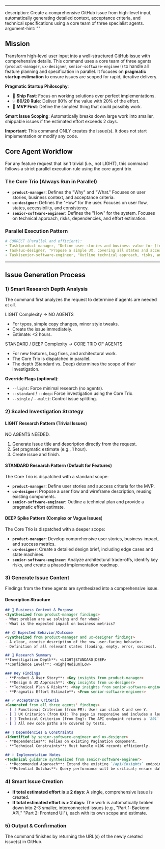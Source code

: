 -----
description: Create a comprehensive GitHub issue from high-level input, automatically generating detailed context, acceptance criteria, and technical specifications using a core team of three specialist agents.
argument-hint: "<high-level description of work needed>"
## Mission
Transform high-level user input into a well-structured GitHub issue with comprehensive details. This command uses a core team of three agents (`product-manager`, `ux-designer`, `senior-software-engineer`) to handle all feature planning and specification in parallel. It focuses on **pragmatic startup estimation** to ensure issues are scoped for rapid, iterative delivery.

**Pragmatic Startup Philosophy**:
  - 🚀 **Ship Fast**: Focus on working solutions over perfect implementations.
  - 💡 **80/20 Rule**: Deliver 80% of the value with 20% of the effort.
  - 🎯 **MVP First**: Define the simplest thing that could possibly work.

**Smart Issue Scoping**: Automatically breaks down large work into smaller, shippable issues if the estimated effort exceeds 2 days.

**Important**: This command ONLY creates the issue(s). It does not start implementation or modify any code.

## Core Agent Workflow
For any feature request that isn't trivial (i.e., not LIGHT), this command follows a strict parallel execution rule using the core agent trio.

### The Core Trio (Always Run in Parallel)
  - **`product-manager`**: Defines the "Why" and "What." Focuses on user stories, business context, and acceptance criteria.
  - **`ux-designer`**: Defines the "How" for the user. Focuses on user flow, states, accessibility, and consistency.
  - **`senior-software-engineer`**: Defines the "How" for the system. Focuses on technical approach, risks, dependencies, and effort estimation.

### Parallel Execution Pattern
```yaml
# CORRECT (Parallel and efficient):
- Task(product-manager, "Define user stories and business value for [feature]")
- Task(ux-designer, "Propose a simple UX, covering all states and accessibility")
- Task(senior-software-engineer, "Outline technical approach, risks, and estimate effort")
```
-----

## Issue Generation Process

### 1) Smart Research Depth Analysis
The command first analyzes the request to determine if agents are needed at all.

LIGHT Complexity → NO AGENTS
- For typos, simple copy changes, minor style tweaks.
- Create the issue immediately.
- Estimate: <2 hours.

STANDARD / DEEP Complexity → CORE TRIO OF AGENTS
- For new features, bug fixes, and architectural work.
- The Core Trio is dispatched in parallel.
- The depth (Standard vs. Deep) determines the scope of their investigation.

**Override Flags (optional)**:
  - `--light`: Force minimal research (no agents).
  - `--standard` / `--deep`: Force investigation using the Core Trio.
  - `--single` / `--multi`: Control issue splitting.

### 2) Scaled Investigation Strategy

#### LIGHT Research Pattern (Trivial Issues)
NO AGENTS NEEDED.
1. Generate issue title and description directly from the request.
2. Set pragmatic estimate (e.g., 1 hour).
3. Create issue and finish.

#### STANDARD Research Pattern (Default for Features)
The Core Trio is dispatched with a standard scope:
  - **`product-manager`**: Define user stories and success criteria for the MVP.
  - **`ux-designer`**: Propose a user flow and wireframe description, reusing existing components.
  - **`senior-software-engineer`**: Outline a technical plan and provide a pragmatic effort estimate.

#### DEEP Spike Pattern (Complex or Vague Issues)
The Core Trio is dispatched with a deeper scope:
  - **`product-manager`**: Develop comprehensive user stories, business impact, and success metrics.
  - **`ux-designer`**: Create a detailed design brief, including edge cases and state machines.
  - **`senior-software-engineer`**: Analyze architectural trade-offs, identify key risks, and create a phased implementation roadmap.

### 3) Generate Issue Content
Findings from the three agents are synthesized into a comprehensive issue.

#### Description Structure
```markdown
## 🎯 Business Context & Purpose
<Synthesized from product-manager findings>
- What problem are we solving and for whom?
- What is the expected impact on business metrics?

## 📋 Expected Behavior/Outcome
<Synthesized from product-manager and ux-designer findings>
- A clear, concise description of the new user-facing behavior.
- Definition of all relevant states (loading, empty, error, success).

## 🔬 Research Summary
**Investigation Depth**: <LIGHT|STANDARD|DEEP>
**Confidence Level**: <High|Medium|Low>

### Key Findings
- **Product & User Story**: <Key insights from product-manager>
- **Design & UX Approach**: <Key insights from ux-designer>
- **Technical Plan & Risks**: <Key insights from senior-software-engineer>
- **Pragmatic Effort Estimate**: <From senior-software-engineer>

## ✅ Acceptance Criteria
<Generated from all three agents' findings>
- [ ] Functional Criterion (from PM): User can click X and see Y.
- [ ] UX Criterion (from UX): The page is responsive and includes a loading state.
- [ ] Technical Criterion (from Eng): The API endpoint returns a `201` on success.
- [ ] All new code paths are covered by tests.

## 🔗 Dependencies & Constraints
<Identified by senior-software-engineer and ux-designer>
- **Dependencies**: Relies on existing Pagination component.
- **Technical Constraints**: Must handle >10K records efficiently.

## 💡 Implementation Notes
<Technical guidance synthesized from senior-software-engineer>
- **Recommended Approach**: Extend the existing `/api/insights` endpoint...
- **Potential Gotchas**: Query performance will be critical; ensure database indexes are added.
```

### 4) Smart Issue Creation
  - **If total estimated effort is ≤ 2 days**: A single, comprehensive issue is created.
  - **If total estimated effort is > 2 days**: The work is automatically broken down into 2-3 smaller, interconnected issues (e.g., "Part 1: Backend API," "Part 2: Frontend UI"), each with its own scope and estimate.

### 5) Output & Confirmation
The command finishes by returning the URL(s) of the newly created issue(s) in GitHub.